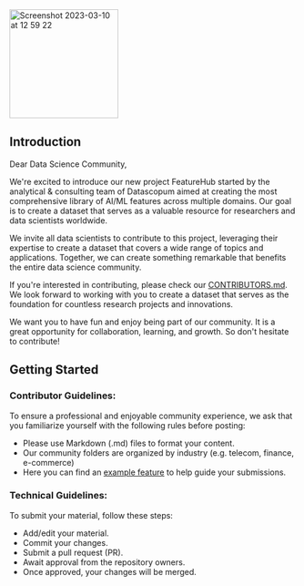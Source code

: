 
<img width="191" alt="Screenshot 2023-03-10 at 12 59 22" src="https://user-images.githubusercontent.com/120475714/224310606-ee6a99db-7b63-4f93-a29f-5b8835d751ec.png">


## Introduction

Dear Data Science Community,

We're excited to introduce our new project FeatureHub started by the analytical & consulting team of Datascopum aimed at creating the most comprehensive library of AI/ML features across multiple domains. Our goal is to create a dataset that serves as a valuable resource for researchers and data scientists worldwide.

We invite all data scientists to contribute to this project, leveraging their expertise to create a dataset that covers a wide range of topics and applications. Together, we can create something remarkable that benefits the entire data science community.

If you're interested in contributing, please check our [CONTRIBUTORS.md](https://github.com/FeatureHub-AI/Datascopum/blob/main/CONTRIBUTORS.md). We look forward to working with you to create a dataset that serves as the foundation for countless research projects and innovations.

We want you to have fun and enjoy being part of our community. It is a great opportunity for collaboration, learning, and growth. 
So don't hesitate to contribute!

## Getting Started
### Contributor Guidelines:

To ensure a professional and enjoyable community experience, we ask that you familiarize yourself with the following rules before posting:

+ Please use Markdown (.md) files to format your content.
+ Our community folders are organized by industry (e.g. telecom, finance, e-commerce)
+ Here you can find an [example feature](https://github.com/FeatureHub-AI/FeatureHub/blob/main/FEATURE_EXAMPLE.md) to help guide your submissions.


### Technical Guidelines:

To submit your material, follow these steps:

+ Add/edit your material.
+ Commit your changes.
+ Submit a pull request (PR).
+ Await approval from the repository owners.
+ Once approved, your changes will be merged.
